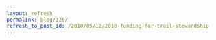 ```yaml
---
layout: refresh
permalink: blog/126/
refresh_to_post_id: /2010/05/12/2010-funding-for-trail-stewardship
---
```

